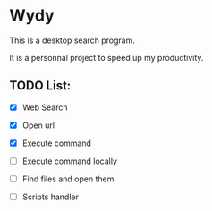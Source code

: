 # Wydy

This is a desktop search program.

It is a personnal project to speed up my productivity.

## TODO List:
- [x] Web Search
- [x] Open url
- [x] Execute command
- [ ] Execute command locally
- [ ] Find files and open them
- [ ] Scripts handler


